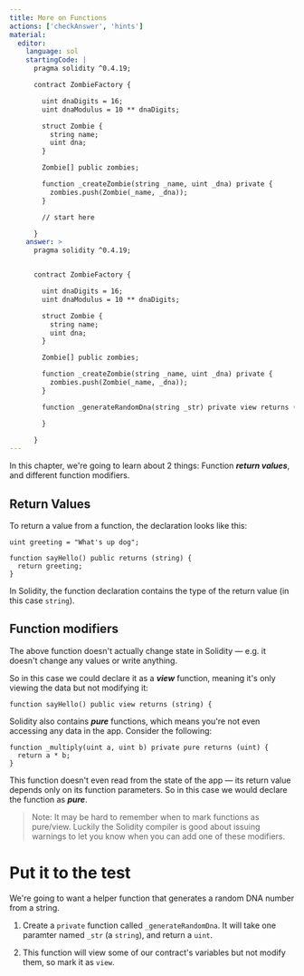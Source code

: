 ```yaml
---
title: More on Functions
actions: ['checkAnswer', 'hints']
material:
  editor:
    language: sol
    startingCode: |
      pragma solidity ^0.4.19;

      contract ZombieFactory {

        uint dnaDigits = 16;
        uint dnaModulus = 10 ** dnaDigits;

        struct Zombie {
          string name;
          uint dna;
        }

        Zombie[] public zombies;

        function _createZombie(string _name, uint _dna) private {
          zombies.push(Zombie(_name, _dna));
        }

        // start here

      }
    answer: >
      pragma solidity ^0.4.19;


      contract ZombieFactory {

        uint dnaDigits = 16;
        uint dnaModulus = 10 ** dnaDigits;

        struct Zombie {
          string name;
          uint dna;
        }

        Zombie[] public zombies;

        function _createZombie(string _name, uint _dna) private {
          zombies.push(Zombie(_name, _dna));
        } 

        function _generateRandomDna(string _str) private view returns (uint) {

        }

      }
---
```


In this chapter, we're going to learn about 2 things: Function **_return values_**, and different function modifiers.

## Return Values

To return a value from a function, the declaration looks like this:

```
uint greeting = "What's up dog";

function sayHello() public returns (string) {
  return greeting;
}
```

In Solidity, the function declaration contains the type of the return value (in this case `string`).

## Function modifiers

The above function doesn't actually change state in Solidity — e.g. it doesn't change any values or write anything.

So in this case we could declare it as a **_view_** function, meaning it's only viewing the data but not modifying it:

```
function sayHello() public view returns (string) {
```

Solidity also contains **_pure_** functions, which means you're not even accessing any data in the app. Consider the following:

```
function _multiply(uint a, uint b) private pure returns (uint) {
  return a * b;
}
```

This function doesn't even read from the state of the app — its return value depends only on its function parameters. So in this case we would declare the function as **_pure_**.

> Note: It may be hard to remember when to mark functions as pure/view. Luckily the Solidity compiler is good about issuing warnings to let you know when you can add one of these modifiers.

# Put it to the test

We're going to want a helper function that generates a random DNA number from a string.

1. Create a `private` function called `_generateRandomDna`. It will take one paramter named `_str` (a `string`), and return a `uint`.

2. This function will view some of our contract's variables but not modify them, so mark it as `view`.

